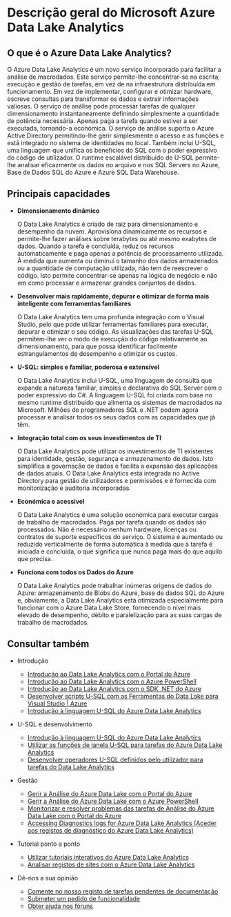 <properties 
   pageTitle="Descrição geral do Microsoft Azure Data Lake Analytics | Azure" 
   description="O Data Lake Analytics é um serviço de computação do Azure Big Data que lhe permite utilizar dados para orientar a sua empresa com as informações obtidas a partir dos dados na nuvem, independentemente de onde se encontram e do respetivo tamanho. O Data Lake Analytics permite isto da forma mais simples, escalável e económica possível. " 
   services="data-lake-analytics" 
   documentationCenter="" 
   authors="edmacauley" 
   manager="jhubbard" 
   editor="cgronlun"/>
 
<tags
   ms.service="data-lake-analytics"
   ms.devlang="na"
   ms.topic="get-started-article"
   ms.tgt_pltfrm="na"
   ms.workload="big-data" 
   ms.date="05/16/2016"
   ms.author="edmaca"/>

# Descrição geral do Microsoft Azure Data Lake Analytics

## O que é o Azure Data Lake Analytics?

O Azure Data Lake Analytics é um novo serviço incorporado para facilitar a análise de macrodados. Este serviço permite-lhe concentrar-se na escrita, execução e gestão de tarefas, em vez de na infraestrutura distribuída em funcionamento. Em vez de implementar, configurar e otimizar hardware, escreve consultas para transformar os dados e extrair informações valiosas. O serviço de análise pode processar tarefas de qualquer dimensionamento instantaneamente definindo simplesmente a quantidade de potência necessária. Apenas paga a tarefa quando estiver a ser executada, tornando-a económica. O serviço de análise suporta o Azure Active Directory permitindo-lhe gerir simplesmente o acesso e as funções e está integrado no sistema de identidades no local. Também inclui U-SQL, uma linguagem que unifica os benefícios do SQL com o poder expressivo do código de utilizador. O runtime escalável distribuído de U-SQL permite-lhe analisar eficazmente os dados no arquivo e nos SQL Servers no Azure, Base de Dados SQL do Azure e Azure SQL Data Warehouse.


## Principais capacidades

- **Dimensionamento dinâmico** 

    O Data Lake Analytics é criado de raiz para dimensionamento e desempenho da nuvem.  Aprovisiona dinamicamente os recursos e permite-lhe fazer análises sobre terabytes ou até mesmo exabytes de dados. Quando a tarefa é concluída, reduz os recursos automaticamente e paga apenas a potência de processamento utilizada. À medida que aumenta ou diminui o tamanho dos dados armazenados ou a quantidade de computação utilizada, não tem de reescrever o código. Isto permite concentrar-se apenas na lógica de negócio e não em como processar e armazenar grandes conjuntos de dados. 

- **Desenvolver mais rapidamente, depurar e otimizar de forma mais inteligente com ferramentas familiares**

    O Data Lake Analytics tem uma profunda integração com o Visual Studio, pelo que pode utilizar ferramentas familiares para executar, depurar e otimizar o seu código. As visualizações das tarefas U-SQL permitem-lhe ver o modo de execução do código relativamente ao dimensionamento, para que possa identificar facilmente estrangulamentos de desempenho e otimizar os custos. 

- **U-SQL: simples e familiar, poderosa e extensível**

    O Data Lake Analytics inclui U-SQL, uma linguagem de consulta que expande a natureza familiar, simples e declarativa do SQL Server com o poder expressivo do C#. A linguagem U-SQL foi criada com base no mesmo runtime distribuído que alimenta os sistemas de macrodados na Microsoft. Milhões de programadores SQL e .NET podem agora processar e analisar todos os seus dados com as capacidades que já têm.

- **Integração total com os seus investimentos de TI**

    O Data Lake Analytics pode utilizar os investimentos de TI existentes para identidade, gestão, segurança e armazenamento de dados. Isto simplifica a governação de dados e facilita a expansão das aplicações de dados atuais. O Data Lake Analytics está integrada no Active Directory para gestão de utilizadores e permissões e é fornecida com monitorização e auditoria incorporadas.

- **Económica e acessível**

    O Data Lake Analytics é uma solução económica para executar cargas de trabalho de macrodados. Paga por tarefa quando os dados são processados. Não é necessário nenhum hardware, licenças ou contratos de suporte específicos do serviço. O sistema é aumentado ou reduzido verticalmente de forma automática à medida que a tarefa é iniciada e concluída, o que significa que nunca paga mais do que aquilo que precisa. 

- **Funciona com todos os Dados do Azure**

    O Data Lake Analytics pode trabalhar inúmeras origens de dados do Azure: armazenamento de Blobs do Azure, base de dados SQL do Azure e, obviamente, a Data Lake Analytics está otimizada especialmente para funcionar com o Azure Data Lake Store, fornecendo o nível mais elevado de desempenho, débito e paralelização para as suas cargas de trabalho de macrodados.

## Consultar também

- Introdução
    - [Introdução ao Data Lake Analytics com o Portal do Azure](data-lake-analytics-get-started-portal.md)
    - [Introdução ao Data Lake Analytics com o Azure PowerShell](data-lake-analytics-get-started-powershell.md)
    - [Introdução ao Data Lake Analytics com o SDK .NET do Azure](data-lake-analytics-get-started-net-sdk.md)
    - [Desenvolver scripts U-SQL com as Ferramentas do Data Lake para Visual Studio | Azure](data-lake-analytics-data-lake-tools-get-started.md)
    - [Introdução à linguagem U-SQL do Azure Data Lake Analytics](data-lake-analytics-u-sql-get-started.md)
    
- U-SQL e desenvolvimento
    - [Introdução à linguagem U-SQL do Azure Data Lake Analytics](data-lake-analytics-u-sql-get-started.md)
    - [Utilizar as funções de janela U-SQL para tarefas do Azure Data Lake Analytics](data-lake-analytics-use-window-functions.md)
    - [Desenvolver operadores U-SQL definidos pelo utilizador para tarefas do Data Lake Analytics](data-lake-analytics-u-sql-develop-user-defined-operators.md)
    
- Gestão
    - [Gerir a Análise do Azure Data Lake com o Portal do Azure](data-lake-analytics-manage-use-portal.md)
    - [Gerir a Análise do Azure Data Lake com o Azure PowerShell](data-lake-analytics-manage-use-powershell.md)
    - [Monitorizar e resolver problemas das tarefas de Análise do Azure Data Lake com o Portal do Azure](data-lake-analytics-monitor-and-troubleshoot-jobs-tutorial.md)
    - [Accessing Diagnostics logs for Azure Data Lake Analytics (Aceder aos registos de diagnóstico do Azure Data Lake Analytics)](data-lake-analytics-diagnostic-logs.md)

- Tutorial ponto a ponto
    - [Utilizar tutoriais interativos do Azure Data Lake Analytics](data-lake-analytics-use-interactive-tutorials.md)
    - [Analisar registos de sites com o Azure Data Lake Analytics](data-lake-analytics-analyze-weblogs.md)

- Dê-nos a sua opinião
    - [Comente no nosso registo de tarefas pendentes de documentação](data-lake-analytics-documentation-backlog.md)
    - [Submeter um pedido de funcionalidade](http://aka.ms/adlafeedback)
    - [Obter ajuda nos fóruns](http://aka.ms/adlaforums)





<!--HONumber=sep16_HO2-->


